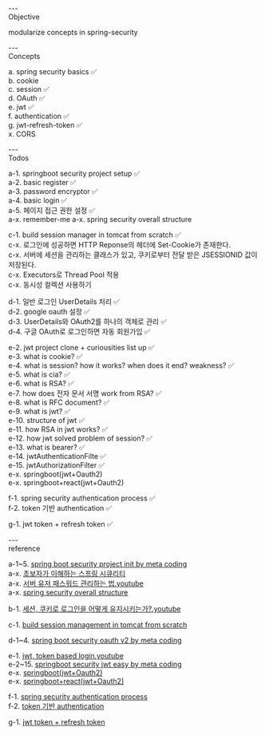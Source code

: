 ---\
Objective

modularize concepts in spring-security 



---\
Concepts

a. spring security basics :white_check_mark:\
b. cookie\
c. session :white_check_mark:\
d. OAuth :white_check_mark:\
e. jwt :white_check_mark:\
f. authentication :white_check_mark:\
g. jwt-refresh-token :white_check_mark:\
x. CORS


---\
Todos

a-1. springboot security project setup :white_check_mark:\
a-2. basic register :white_check_mark:\
a-3. password encryptor :white_check_mark:\
a-4. basic login :white_check_mark:\
a-5. 페이지 접근 권한 설정 :white_check_mark:\
a-x. remember-me
a-x. spring security overall structure

c-1. build session manager in tomcat from scratch :white_check_mark:\
c-x. 로그인에 성공하면 HTTP Reponse의 헤더에 Set-Cookie가 존재한다.\
c-x. 서버에 세션을 관리하는 클래스가 있고, 쿠키로부터 전달 받은 JSESSIONID 값이 저장된다.\
c-x. Executors로 Thread Pool 적용\
c-x. 동시성 컬렉션 사용하기

d-1. 일반 로그인 UserDetails 처리 :white_check_mark:\
d-2. google oauth 설정 :white_check_mark:\
d-3. UserDetails와 OAuth2를 하나의 객체로 관리 :white_check_mark:\
d-4. 구글 OAuth로 로그인하면 자동 회원가입 :white_check_mark:

e-2. jwt project clone + curiousities list up :white_check_mark:\
e-3. what is cookie? :white_check_mark:\
e-4. what is session? how it works? when does it end? weakness? :white_check_mark:\
e-5. what is cia? :white_check_mark:\
e-6. what is RSA? :white_check_mark:\
e-7. how does 전자 문서 서명 work from RSA? :white_check_mark:\
e-8. what is RFC document? :white_check_mark:\
e-9. what is jwt? :white_check_mark:\
e-10. structure of jwt :white_check_mark:\
e-11. how RSA in jwt works? :white_check_mark:\
e-12. how jwt solved problem of session? :white_check_mark:\
e-13. what is bearer? :white_check_mark:\
e-14. jwtAuthenticationFilte :white_check_mark:\
e-15. jwtAuthorizationFilter :white_check_mark:\
e-x. springboot(jwt+Oauth2)\
e-x. springboot+react(jwt+Oauth2)

f-1. spring security authentication process :white_check_mark:\
f-2. token 기반 authentication :white_check_mark:

g-1. jwt token + refresh token :white_check_mark:

---\
reference

a-1~5. [spring boot security project init by meta coding](https://github.dev/codingspecialist/Sringboot-Security-Basic-V1) \
a-x. [초보자가 이해하는 스프링 시큐리티](https://okky.kr/articles/382738) \
a-x. [서버 유저 패스워드 관리하는 법.youtube](https://www.youtube.com/watch?v=7gWgpRYobtQ&list=PLDV-cCQnUlIbH2r12z_ZE2xAChDw3nASv&index=8) \
a-x. [spring security overall structure](https://jeong-pro.tistory.com/205)

b-1. [세션, 쿠키로 로그인을 어떻게 유지시키는가?.youtube](https://www.youtube.com/watch?v=cWUtMHTKdj0)

c-1. [build session management in tomcat from scratch](https://github.dev/yeon-06/jwp-dashboard-http/tree/step4)

d-1~4. [spring boot security oauth v2 by meta coding](https://github.dev/codingspecialist/Springboot-Security-OAuth2.0-V2)

e-1. [jwt, token based login.youtube](https://www.youtube.com/watch?v=zC5dLbZMAW0) \
e-2~15. [springboot security jwt easy by meta coding](https://github.dev/codingspecialist/Springboot-Security-JWT-Easy)\
e-x. [springboot(jwt+Oauth2)](https://github.com/codingspecialist/Springboot-Oauth2.0-Facebook-Google-Login-JWT)\
e-x. [springboot+react(jwt+Oauth2)](https://github.com/codingspecialist/Springboot-JWT-React-OAuth2.0-Eazy)

f-1. [spring security authentication process](https://mangkyu.tistory.com/77?category=761302) \
f-2. [token 기반 authentication](https://mangkyu.tistory.com/57)

g-1. [jwt token + refresh token](https://blog.naver.com/sosow0212/222747372730)